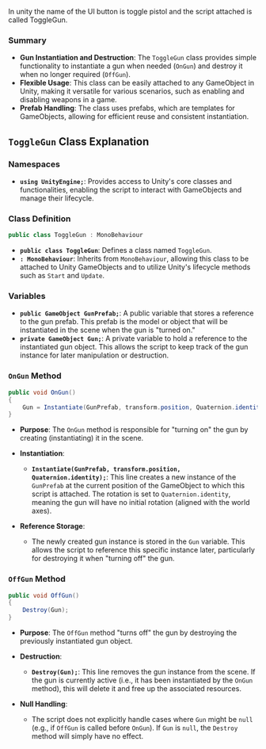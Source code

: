 In unity the name of the UI button is toggle pistol and the script attached is called ToggleGun.
### Summary

- **Gun Instantiation and Destruction**: The `ToggleGun` class provides simple functionality to instantiate a gun when needed (`OnGun`) and destroy it when no longer required (`OffGun`).
- **Flexible Usage**: This class can be easily attached to any GameObject in Unity, making it versatile for various scenarios, such as enabling and disabling weapons in a game.
- **Prefab Handling**: The class uses prefabs, which are templates for GameObjects, allowing for efficient reuse and consistent instantiation.
## `ToggleGun` Class Explanation

### Namespaces

- **`using UnityEngine;`**: Provides access to Unity's core classes and functionalities, enabling the script to interact with GameObjects and manage their lifecycle.

### Class Definition

```C#
public class ToggleGun : MonoBehaviour
```

- **`public class ToggleGun`**: Defines a class named `ToggleGun`.
- **`: MonoBehaviour`**: Inherits from `MonoBehaviour`, allowing this class to be attached to Unity GameObjects and to utilize Unity's lifecycle methods such as `Start` and `Update`.

### Variables

- **`public GameObject GunPrefab;`**: A public variable that stores a reference to the gun prefab. This prefab is the model or object that will be instantiated in the scene when the gun is "turned on."
- **`private GameObject Gun;`**: A private variable to hold a reference to the instantiated gun object. This allows the script to keep track of the gun instance for later manipulation or destruction.

### `OnGun` Method

```C#
public void OnGun()
{
    Gun = Instantiate(GunPrefab, transform.position, Quaternion.identity);
}
```

- **Purpose**: The `OnGun` method is responsible for "turning on" the gun by creating (instantiating) it in the scene.
    
- **Instantiation**:
    
    - **`Instantiate(GunPrefab, transform.position, Quaternion.identity);`**: This line creates a new instance of the `GunPrefab` at the current position of the GameObject to which this script is attached. The rotation is set to `Quaternion.identity`, meaning the gun will have no initial rotation (aligned with the world axes).
- **Reference Storage**:
    
    - The newly created gun instance is stored in the `Gun` variable. This allows the script to reference this specific instance later, particularly for destroying it when "turning off" the gun.

### `OffGun` Method

```C#
public void OffGun()
{
    Destroy(Gun);
}
```

- **Purpose**: The `OffGun` method "turns off" the gun by destroying the previously instantiated gun object.
    
- **Destruction**:
    
    - **`Destroy(Gun);`**: This line removes the gun instance from the scene. If the gun is currently active (i.e., it has been instantiated by the `OnGun` method), this will delete it and free up the associated resources.
- **Null Handling**:
    
    - The script does not explicitly handle cases where `Gun` might be `null` (e.g., if `OffGun` is called before `OnGun`). If `Gun` is `null`, the `Destroy` method will simply have no effect.